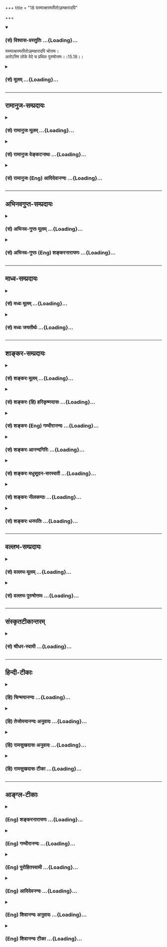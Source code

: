 +++
title = "18 यस्मात्क्षरमतीतोऽहमक्षरादपि"

+++
<div class="js_include" newlevelforh1="3" title="(सं) विश्वास-प्रस्तुतिः" unfilled url="/purANam/mahAbhAratam/06-bhIShma-parva/02-bhagavad-gItA-parva/saMskRtam/vishvAsa-prastutiH/15_puruShottama-yogaH/18_yasmAtxaramatIto-.md">
<details open><summary><h3>(सं) विश्वास-प्रस्तुतिः ...{Loading}...</h3></summary>

यस्मात्क्षरमतीतोऽहमक्षरादपि चोत्तमः।  
अतोऽस्मि लोके वेदे च प्रथितः पुरुषोत्तमः।।15.18।।
</details>
</div>
<div class="js_include collapsed" newlevelforh1="3" title="(सं) मूलम्" unfilled url="/purANam/mahAbhAratam/06-bhIShma-parva/02-bhagavad-gItA-parva/saMskRtam/mUlam/15_puruShottama-yogaH/18_yasmAtxaramatIto-.md">
<details><summary><h3>(सं) मूलम् ...{Loading}...</h3></summary>

यस्मात्क्षरमतीतोऽहमक्षरादपि चोत्तमः।  
अतोऽस्मि लोके वेदे च प्रथितः पुरुषोत्तमः।।15.18।।
</details>
</div>


_________________
## रामानुज-सम्प्रदायः
<div class="js_include collapsed" newlevelforh1="3" title="(सं) रामानुजः मूलम्" unfilled url="/purANam/mahAbhAratam/06-bhIShma-parva/02-bhagavad-gItA-parva/saMskRtam/rAmAnujaH/mUlam/15_puruShottama-yogaH/18_yasmAtxaramatIto-.md">
<details><summary><h3>(सं) रामानुजः मूलम् ...{Loading}...</h3></summary>

।।15.18।।**यस्माद्** एवम उक्तैः स्वभावैः **क्षरं** पुरुषम् **अतीतः अहम्;
अक्षरात्** मुक्ताद् अपि उक्तैः हेतुभिः उत्कृष्टतमः; **अतः** अहं **लोके
वेदे च पुरुषोत्तमः** इति **प्रथितः अस्मि।** वेदार्थावलोकनात् लोक इति
स्मृतिः इह उच्यते। श्रुतौ स्मृतौ च इत्यर्थः।  
  
श्रुतौ तावत् -- परं ज्योतिरूपं संपद्य स्वेन रूपेणाभिनिष्पद्यते स उत्तमः
पुरुषः (छ0 उ₀ 8।12।3) इत्यादौ। स्मृतौ अपिअंशावतारं पुरुषोत्तमस्य
ह्यनादिमध्यान्तमजस्य विष्णोः। (वि0 पु 5।17।33) इत्यादौ।

</details>
</div>
<div class="js_include collapsed" newlevelforh1="3" title="(सं) रामानुजः वेङ्कटनाथः" unfilled url="/purANam/mahAbhAratam/06-bhIShma-parva/02-bhagavad-gItA-parva/saMskRtam/rAmAnujaH/venkaTanAthaH/15_puruShottama-yogaH/18_yasmAtxaramatIto-.md">
<details><summary><h3>(सं) रामानुजः वेङ्कटनाथः ...{Loading}...</h3></summary>

  
  
।।15.18।। एवं प्रतिज्ञातमन्यत्वं श्रुतिस्मृतिप्रसिद्धधात्वर्थया समाख्यया
स्थापितम् तदेव पुनस्तथाभूतसमाख्यान्तरेणउत्तमः पुरुषः इत्यनुवादस्मारितेन
स्थिरीक्रियतेयस्मात् इतिश्लोकेन। एतेन पूर्वश्लोके पराक्त्वनिर्देशोऽपि
स्वविषय एवेति दर्शितम्। अत्रयतोऽसावग्निमान्; अतएव धूमवान्
इत्यादिवत्साध्यमेव साधकं प्रति नियामकतया हेतुर्व्यपदिश्यते। तच्च साध्यं
सहेतुकमिह समाख्यानिदानमित्यभिप्रायेणाहयस्मादेवमुक्तैः
स्वभावैरिति। क्षरमतीतः इति तत्स्वभावगन्धानाघ्रातत्वमुच्यते। अत्रापि
क्षरशब्दः प्रस्तुतैकार्थ्यान्न प्रधानविषय इत्याहक्षरं पुरुषमिति।
अक्षरशब्दस्य प्रधानेश्वरादिष्वपि प्रयोगात्तद्व्यवच्छेदायकूटस्थोऽक्षरः
\[15।16\] इत्युक्तैकार्थ्यमाहअक्षरान्मुक्तादिति। एतेन
पुरुषोत्तमशब्दनिरुक्तिरप्यत्र दर्शिता। उक्तैर्हैतुभिरिति -- षष्ठी
हेतुप्रयोगे \[अष्टा.2।3।26\] इति नियमस्य प्रयोजनरूपहेतुविषयतयैव
प्रयोगप्राचुर्यान्न तृतीययानुपपत्तिः। उत्तमशब्दे प्रकृतिप्रत्ययभेदेन
विवक्षितमाह -- उत्कृष्टतम इति। मुक्तो हि बद्धादुत्कृष्टः ततोऽप्यसौ
सर्वान्तरात्मत्वादिभिरुक्तैर्हेतुभिरुत्कृष्टतमः। प्रथितशब्देन
केवलप्रधनविधेः प्रकृतानन्वयात्सविशेषणोऽसौ
विशेषणोपसंक्रामीत्यभिप्रायेणपुरुषोत्तम इतीति इतिकरणम्। नात्र लोकशब्दो
भुवनविषयः; जनविषयो वा तत्र प्रकृतनिरुक्तिविवक्षाप्रमाणत्वासम्भवात्। नच
काव्यादिप्रयोगपरता; तत्राप्यतितरां स्वारस्याभावात्। अतो
वेदसहपाठात्तदनुवर्तिस्मृतिपरोऽयम्। तत्र च लोक्यतेऽनेन वेदार्थ इति
व्युत्पत्त्या वृत्तिरित्यभिप्रायेणाह -- वेदार्थावलोकनादिति। श्रुतौ स्मृतौ
चेत्यर्थ इति। अयमभिप्रायः -- श्रूयते नित्यमिति हि श्रुतिः। अतो
वक्तृदोषप्रसङ्गाभावादशिथिलसम्प्रदायत्वाच्च तदुक्तं तावत्प्रामाणिकमेव।
स्मृतिरप्यल्पश्रुतैर्दुरवबोधसकलशाखानुगतमर्थं सङ्कलव्योपबृंहयन्ती
परमात्मतममन्वादिप्रणीता प्रमाणमेवेति तया वेदार्थावलोकनं युक्तम् --
इति।  
  
परं ज्योतिरुपसम्पद्य इति मुक्तोपसम्पत्तव्यतया निर्दिष्टो
निरतिशयदीप्तियुक्तः पुरुष एवात्र स उत्तमः पुरुषः इति परामृश्य विशेष्यते
तदुपबृंहणाय हिउत्तमः पुरुषस्त्वन्यः \[15।17\] इति
तत्तुल्यव्यस्तप्रयोगोऽयं प्रदर्शित इत्यभिप्रायेणपरं ज्योतिः
इत्यादिवाक्योदाहरणम्। अत्रप्रथितः पुरुषोत्तमः
इत्युक्तसमस्तप्रयोगप्रदर्शनार्थतयाअंशावतारं पुरुषोत्तमस्य
\[वि.पु.5।17।33\] इति स्मृत्युदाहृतिः। अत्रविष्णोः इति
संज्ञानिर्देशेऽपिपुरुषोत्तमस्य इति विशेषणैकार्थ्यस्य
विवक्षितत्वाद्योगरूढोऽयं शब्द इति सिद्धम्। एतेनरूढ्या तु कामं
पुरुषोत्तमोऽस्तु इति प्रलपन् वेदबाह्यः प्रत्युक्तः। ननु कथं
यौगिकार्थविवक्षायामस्य साधुता न तावदसौ समानाधिकरणसमासःसन्
महत्परमोत्तमोत्कृष्टाः पूज्यमानैः \[अष्टा.2।1।61\] इति
प्रथमानिर्दिष्टस्योत्तमशब्दस्योपसर्जनतया पूर्वनिपातापातात्। नापि
व्यधिकरणः। उत्तमः पुरुष इवेत्युपमितविवक्षानुपपत्तेः तदर्थतयोदाहृतायां
श्रुतावपि वैयधिकरण्यादर्शनात्। नचासौ षष्ठीसमासः; निर्धारणे तन्निषेधात्
नचान्यस्यापीह सम्भव इति। मैवं; षष्ठीसमासस्यैवात्र युक्तत्वात् नहि वयमत्र
निर्धारणार्थतां ब्रूमः। पुत्रादिवत्सम्बन्धिशब्दो ह्यसौ। अधमादिसापेक्षं
ह्युत्तमत्वम्। इदं च सूचितम् -- उक्तैर्हेतुभिरुत्कृष्टतम इति
जातिगुणाद्यसम्बन्धिशब्देषु हि निर्धारणे षष्ठी। सम्बन्धसामान्यविहिता च
षष्ठी तत्तत्सम्बन्धिशब्दसमभिव्याहारानुरोधेन तत्सम्बन्धविशेषं
प्रतिपादयति। एवमेव हि नागोत्तमादिशब्दानां साधुत्वं
वैयाकरणैर्व्याख्यातम्। अत्र चउत्तमः पुरुषस्त्वन्यः
\[15।17\]क्षरमतीतोऽहमक्षरादपि चोत्तमः इति चार्थकथनमात्रं; न तु
तत्समासांशद्वयविवक्षा। एवमेव स उत्तमः पुरुषः इति श्रुत्युदाहरणमपि।
केचित्तु पञ्चमीसमासं व्याकुर्वते। न चोत्तमशब्दयोगे पञ्चमी न शिष्टेति
वाच्यं यथायस्मादधिकम् \[अष्टा.2।3।9\] इत्यादिसौत्रप्रयोगादशिष्टस्यापि
परिग्रहःएवमक्षरादपि चोत्तमः इत्यादिप्रयोगबलादेव तत्परिग्रहोपपत्तेः।
इदमपि सूचितंमुक्तादप्युक्तैर्हेतुभिरुत्कृष्टतम इति। योगविभागाच्च
पञ्चम्या उत्तमादिशब्दैः समासोऽप्यनुशिष्ट एव। एवं सप्तमीसमासत्वेऽपि न
दोषः; शौण्डादिष्वपठितत्वेऽपि तत्रापि योगविभागाभ्यनुज्ञानादेव तदुपपत्तेः।
एतत्सर्वं विजानद्भिर्महाकविभिरपि विवक्षितयोग एवायं प्रयुज्यते
प्रतिपाद्यते च। तथाऽऽदिकाव्येन च तेन विना निद्रां लभते पुरुषोत्तमः
\[वा.रा.1।18।30\] इति। तदेतत्सर्वमभिसन्धाय भगवद्यामुनमुनिभिरुक्तं
स्तोत्रेकः पुण्डरीकनयनः पुरुषोत्तमः कः इति।  
  

</details>
</div>
<div class="js_include collapsed" newlevelforh1="3" title="(सं) रामानुजः (Eng) आदिदेवानन्दः" unfilled url="/purANam/mahAbhAratam/06-bhIShma-parva/02-bhagavad-gItA-parva/saMskRtam/rAmAnujaH/english/AdidevAnandaH/15_puruShottama-yogaH/18_yasmAtxaramatIto-.md">
<details><summary><h3>(सं) रामानुजः (Eng) आदिदेवानन्दः ...{Loading}...</h3></summary>

15.18 Inasmuch as I transcend the perishable (i.e., bound) Person of the
aforesaid nature, and I am higher, for reasons stated earlier, than the
imperishable Person or liberated self, therefore I am styled the Supreme
Person in the Smrti and Srutis. The Smrti is called Loka by reason of
its leading to the meaning of the Vedas. The meaning is that I am famous
in the Srutis and in the Smrti. In the Sruti for instance; 'Reaching the
Supreme Light, it appears in its own nature. He is the Supreme Person'
(Cha. U., 8.12.3). In the Smrti we have texts like 'I will approach Him
(Sri Krsna), the Supreme Person who is the incarnation of a portion of
Visnu, who is without beginning, middle or end' (V. P., 5.17.33).

</details>
</div>


_________________
## अभिनवगुप्त-सम्प्रदायः
<div class="js_include collapsed" newlevelforh1="3" title="(सं) अभिनव-गुप्तः मूलम्" unfilled url="/purANam/mahAbhAratam/06-bhIShma-parva/02-bhagavad-gItA-parva/saMskRtam/abhinava-guptaH/mUlam/15_puruShottama-yogaH/18_yasmAtxaramatIto-.md">
<details><summary><h3>(सं) अभिनव-गुप्तः मूलम् ...{Loading}...</h3></summary>

।।15.16 -- 15.18।। द्वावित्यादि पुरुषोत्तम इत्यन्तम्। द्वाविमौ पुरुषौ इति
ग्रन्थेनेदमुच्यते -- लोके तावदप्रबुद्धस्वभावोऽपि सर्वः
पृथिव्यादिभूतारब्धशरीरम् आत्मानं चेतनं क्षररूपं जानाति इति लोकस्य
मूढत्वात् द्वैतधीर्न निवर्तते। अहं तु सकलानुग्राही द्वैतग्रन्थिं विभिद्य
सकललोकव्यापकतया वेद्य इति। क्षरमतीतः; भूतानां जडत्वात्। अक्षरमतीतः;
आत्मनोऽप्रबुद्धत्वे सर्वव्यापकत्वखण्डनात्। पुरुषोत्तमो लोके वेदेऽपि सः
उत्तमः पुरुषः इत्यादिभिर्वाक्यैः स एव परमात्मा अद्वयः एवमुच्यते।

</details>
</div>
<div class="js_include collapsed" newlevelforh1="3" title="(सं) अभिनव-गुप्तः (Eng) शङ्करनारायणः" unfilled url="/purANam/mahAbhAratam/06-bhIShma-parva/02-bhagavad-gItA-parva/saMskRtam/abhinava-guptaH/english/shankaranArAyaNaH/15_puruShottama-yogaH/18_yasmAtxaramatIto-.md">
<details><summary><h3>(सं) अभिनव-गुप्तः (Eng) शङ्करनारायणः ...{Loading}...</h3></summary>

15.16-18 Dvav imau etc. upto Purusottamah. What has been stated in the
passage 'There are two persons in the world etc.', is this : The body
organism is made of the earth and other elements. In the world every
person, unitelligent by nature, takes the body for the Self and
\[hence\] views the Soul to be of perishing nature. Hence, the sense of
duality does not come to an end with regard to the worldly persons,
because of their delusion. But I am (the I-consciousness is) the One
favouring all, and by cutting the daulity-knot I am to be realised as
the One pervading all. (I) have transcended the perishing : Since the
elements are insentient. (I) have transcended the nonperishing : Since
the omnipresence \[of the Self\] is cut off (not comprehended) when the
Self is not properly realised. In the world and in the Veda too I am
acclaimed as the Highest of Persons : The Self same Supreme Self,
admitting no duality, is described in this manner with the sentences 'He
is he Highest Person' and the like.

</details>
</div>


_________________
## माध्व-सम्प्रदायः
<div class="js_include collapsed" newlevelforh1="3" title="(सं) मध्वः मूलम्" unfilled url="/purANam/mahAbhAratam/06-bhIShma-parva/02-bhagavad-gItA-parva/saMskRtam/madhvaH/mUlam/15_puruShottama-yogaH/18_yasmAtxaramatIto-.md">
<details><summary><h3>(सं) मध्वः मूलम् ...{Loading}...</h3></summary>

।।15.18।। Sri Madhvacharya did not comment on this sloka.,

</details>
</div>
<div class="js_include collapsed" newlevelforh1="3" title="(सं) मध्वः जयतीर्थः" unfilled url="/purANam/mahAbhAratam/06-bhIShma-parva/02-bhagavad-gItA-parva/saMskRtam/madhvaH/jayatIrthaH/15_puruShottama-yogaH/18_yasmAtxaramatIto-.md">
<details><summary><h3>(सं) मध्वः जयतीर्थः ...{Loading}...</h3></summary>

।।15.18।। Sri Jayatirtha did not comment on this sloka.  
  

</details>
</div>


_________________
## शाङ्कर-सम्प्रदायः
<div class="js_include collapsed" newlevelforh1="3" title="(सं) शङ्करः मूलम्" unfilled url="/purANam/mahAbhAratam/06-bhIShma-parva/02-bhagavad-gItA-parva/saMskRtam/shankaraH/mUlam/15_puruShottama-yogaH/18_yasmAtxaramatIto-.md">
<details><summary><h3>(सं) शङ्करः मूलम् ...{Loading}...</h3></summary>

।।15.18।। --,**यस्मात् क्षरम् अतीतः अहं** संसारमायावृक्षम् अश्वत्थाख्यम्
अतिक्रान्तः अहम् **अक्षरादपि** संसारमायारूपवृक्षबीजभूतादपि **च उत्तमः**
उत्कृष्टतमः ऊर्ध्वतमो वा; **अतः** ताभ्यां क्षराक्षराभ्याम् उत्तमत्वात्
**अस्मि लोके वेदे च प्रथितः** प्रख्यातः। **पुरुषोत्तमः** इत्येवं मां
भक्तजनाः विदुः। कवयः काव्यादिषु च इदं नाम निबध्नन्ति। पुरुषोत्तम
इत्यनेनाभिधानेनाभिगृणन्ति।। अथ इदानीं यथानिरुक्तम् आत्मानं यो वेद; तस्य
इदं फलम् उच्यते --,

</details>
</div>
<div class="js_include collapsed" newlevelforh1="3" title="(सं) शङ्करः (हि) हरिकृष्णदासः" unfilled url="/purANam/mahAbhAratam/06-bhIShma-parva/02-bhagavad-gItA-parva/saMskRtam/shankaraH/hindI/harikRShNadAsaH/15_puruShottama-yogaH/18_yasmAtxaramatIto-.md">
<details><summary><h3>(सं) शङ्करः (हि) हरिकृष्णदासः ...{Loading}...</h3></summary>

।।15.18।। उपर्युक्त ईश्वरका पुरुषोत्तम् यह नाम प्रसिद्ध है; उसका यह नाम
किस कारणसे हुआ इसकी हेतुसहित उपपत्ति बतलाकर; नामकी सार्थकता दिखलाते हुए
भगवान् अपने स्वरूपको प्रकट करते हैं कि मैं निरतिशय ईश्वर हूँ --, क्योंकि
मैं क्षरभावसे अतीत हूँ अर्थात् अश्वत्थ नामक मायामय संसारवृक्षका अतिक्रमण
किये हुए हूँ और संसारवृक्षके बीजस्वरूप अक्षरसे ( मूल प्रकृतिसे ) भी
उत्तम -- अतिशय उत्कृष्ट अथवा अतिशय उच्च हूँ। इसीलिये अर्थात् क्षर और
अक्षरसे उत्तम होनेके कारण; लोक और वेदमें; मैं पुरुषोत्तम नामसे विख्यात
हूँ। भक्तजन मुझे इसी प्रकार जानते हैं और कविजन भी काव्यादिमें इसी नामका
प्रयोग करते हैं अर्थात् पुरुषोत्तम् इसी नामसे ही मेरा वर्णन करते हैं।

</details>
</div>
<div class="js_include collapsed" newlevelforh1="3" title="(सं) शङ्करः (Eng) गम्भीरानन्दः" unfilled url="/purANam/mahAbhAratam/06-bhIShma-parva/02-bhagavad-gItA-parva/saMskRtam/shankaraH/english/gambhIrAnandaH/15_puruShottama-yogaH/18_yasmAtxaramatIto-.md">
<details><summary><h3>(सं) शङ्करः (Eng) गम्भीरानन्दः ...{Loading}...</h3></summary>

15.18 Yasmat, since; aham, I; am atitah, transcendental; ksaram, to the
mutable-I am beyond the Tree of Maya, called the Peepul Tree, which this
worldly existence is; and uttamah, above, most excellent or the highest;
as compared with api, even; the akasarat, immutable, which is the seed
of the Tree of worldly existence; atah, hence, by virtue of being the
most excellent as compared with the mutable and the immutable; aham, I;
am prathitah, well known; loke, in the world; and vede, in the Vedas; as
purusottamah, the supreme Person. Devoted persons know Me thus, and
poets also use this name 'Purusottama' in their poetry etc.; they extol
Me with this name. Thereafter, now is stated this result attained by one
who knows the Self as described:

</details>
</div>
<div class="js_include collapsed" newlevelforh1="3" title="(सं) शङ्करः आनन्दगिरिः" unfilled url="/purANam/mahAbhAratam/06-bhIShma-parva/02-bhagavad-gItA-parva/saMskRtam/shankaraH/AnandagiriH/15_puruShottama-yogaH/18_yasmAtxaramatIto-.md">
<details><summary><h3>(सं) शङ्करः आनन्दगिरिः ...{Loading}...</h3></summary>

।।15.18।। किञ्च लोकवेदयोर्भगवतो नामप्रसिद्ध्या सिद्धमप्रपञ्चत्वमित्याह --
**यथेति।** अश्वकर्णादिवदस्य नाम्नो रूढत्वादर्थविशेषाभावाद्भगवतोऽपि
लौकिकेश्वरवदीश्वरत्वं सातिशयमिति नेत्याह -- **तस्येति।**
यस्मादित्यस्यापेक्षितं निक्षिपति -- **अत इति।** उत्तमः पुरुष इति
वाक्यशेषः।

</details>
</div>
<div class="js_include collapsed" newlevelforh1="3" title="(सं) शङ्करः मधुसूदन-सरस्वती" unfilled url="/purANam/mahAbhAratam/06-bhIShma-parva/02-bhagavad-gItA-parva/saMskRtam/shankaraH/madhusUdana-sarasvatI/15_puruShottama-yogaH/18_yasmAtxaramatIto-.md">
<details><summary><h3>(सं) शङ्करः मधुसूदन-सरस्वती ...{Loading}...</h3></summary>

।।15.18।। इदानीं यथाव्याख्यातेश्वरस्य क्षराक्षरविलक्षणस्य पुरुषोत्तम
इत्येतत्प्रसिद्धनामनिर्वचनेन ईदृशः परमेश्वरोऽहमेवेत्यात्मानं दर्शयति
भगवान् ब्रह्मणो हि प्रतिष्ठाहं तद्धाम परमं
ममेत्यादिप्रागुक्तनिजमहिमनिर्धारणाय -- यस्मादिति। यस्मात् क्षरं
कार्यत्वेन विनाशिनं मायामयं संसारवृक्षमश्वत्थाख्यमतीतोऽतिक्रान्तोऽहं
परमेश्वरोऽक्षरादपि मायाख्यादव्याकृतात्अक्षरात्परतः परः इति
पञ्चम्यन्ताक्षरपदेन श्रुत्या
प्रतिपादितात्संसारवृक्षबीजभूतात्सर्वकारणादपि चोत्तम उत्कृष्टतमः। अतः
क्षराक्षराभ्यां पुरुषोपाधिभ्यामध्यासेन
पुरुषपदव्यपदेश्याभ्यामुत्तमत्वादस्मि भवामि लोके वेदे च प्रथितः प्रख्यातः
पुरुषोत्तम इति स उत्तमः पुरुष इति वेद उदाहृत एव। लोके च
कविकाव्यादौहरिर्यथैकः पुरुषोत्तमः स्मृतः इत्यादिप्रसिद्धंकारुण्यतो
नरवदाचरतः परार्थान्पार्थाय बोधितवतो निजमीश्वरत्वम्। सच्चित्सुखैकवपुषः
पुरुषोत्तमस्य नारायणस्य महिमा न हि मानमेति। केचिन्निगृह्य करणानि विसृज्य
भोगमास्थाय योगममलात्मधियो यतन्ते। नारायणस्य
महिमानमनन्तपारमास्वादयन्नमृतसारमहं तु मुक्तः।

</details>
</div>
<div class="js_include collapsed" newlevelforh1="3" title="(सं) शङ्करः नीलकण्ठः" unfilled url="/purANam/mahAbhAratam/06-bhIShma-parva/02-bhagavad-gItA-parva/saMskRtam/shankaraH/nIlakaNThaH/15_puruShottama-yogaH/18_yasmAtxaramatIto-.md">
<details><summary><h3>(सं) शङ्करः नीलकण्ठः ...{Loading}...</h3></summary>

।।15.18।।**यस्मादिति।** क्षरं उपाधिं अक्षरं च उपाधिं अतीतोऽतिक्रम्य
स्थितोऽहमतोऽक्षरादपि चेति चशब्दात् क्षरादपि उत्तम उत्कृष्टतमः।
जडात्क्षररूपादुपाधेरुत्कृष्टस्तदुपहितो जीवश्चेतनत्वात्;
ततोऽप्युत्कृष्टतरो मायोपाधिः स्वतन्त्रत्वात्;
ततोऽप्युत्कृष्टतमोऽनुपाधिरनागन्तुकरूपत्वात्; अक्षरार्थः स्पष्टः।

</details>
</div>
<div class="js_include collapsed" newlevelforh1="3" title="(सं) शङ्करः धनपतिः" unfilled url="/purANam/mahAbhAratam/06-bhIShma-parva/02-bhagavad-gItA-parva/saMskRtam/shankaraH/dhanapatiH/15_puruShottama-yogaH/18_yasmAtxaramatIto-.md">
<details><summary><h3>(सं) शङ्करः धनपतिः ...{Loading}...</h3></summary>

।।15.18।। अतएव क्षराक्षराभ्यामुत्तम इति। मम नाम्नो
निर्वचनप्रसिद्धिरर्थवतीत्याह। यस्मात्क्षरं संसारमायावृक्षं
अश्वत्थाख्यमतीतोऽहमक्षरादपि तद्वीजभूतान्मायासंज्ञकादपि चोत्तमः
उत्कृष्टमः ऊर्ध्वतमो वा; अतः क्षराक्षराभ्यामुत्तमत्वाद्धेतोर्लोके
कविकाव्यातौ वेदे च पुरुषोत्तमः प्रथितः प्रख्यातःहरिर्यथैकः पुरुषोत्तमः
स्मतःस उत्तमः पुरुषः इत्यादिलोकवेदप्रसिद्धा पुरुषोत्तम इति मां भक्तजाना
विदुः।

</details>
</div>


_________________
## वल्लभ-सम्प्रदायः
<div class="js_include collapsed" newlevelforh1="3" title="(सं) वल्लभः मूलम्" unfilled url="/purANam/mahAbhAratam/06-bhIShma-parva/02-bhagavad-gItA-parva/saMskRtam/vallabhaH/mUlam/15_puruShottama-yogaH/18_yasmAtxaramatIto-.md">
<details><summary><h3>(सं) वल्लभः मूलम् ...{Loading}...</h3></summary>

।।15.18।। एवम्भूतं पुरुषोत्तमत्वं स्वस्य निरुक्त्या स्वयं निर्दिशति --
यस्मादिति। क्षरमतिक्रम्येतः अक्षरादपि चोत्तम इति अतो लोके वेदे च
प्रथितोऽहं पुरुषोत्तम इति पुरुषाभ्यां क्षराक्षराभ्यां उत्तम इत्येवं वेदे
ब्रह्मविदाप्नोति परं \[तै.उ.2।1\] इति श्रुतौ लोके च माहात्म्यदर्शनात्
अतः सच्चिदानन्दाकृतिरेवाहं परिदृश्यमानोऽपि; प्रतीत्यन्तरं तु माययेति
सिद्धान्तः।

</details>
</div>
<div class="js_include collapsed" newlevelforh1="3" title="(सं) वल्लभः पुरुषोत्तमः" unfilled url="/purANam/mahAbhAratam/06-bhIShma-parva/02-bhagavad-gItA-parva/saMskRtam/vallabhaH/puruShottamaH/15_puruShottama-yogaH/18_yasmAtxaramatIto-.md">
<details><summary><h3>(सं) वल्लभः पुरुषोत्तमः ...{Loading}...</h3></summary>

  
  
।।15.18।। तद्रूपश्चाऽयमेवातः सोऽहमेवेत्याह -- यस्मादिति। यस्मात् क्षरं
जडादिदेहधर्मं अतीतोऽतिक्रान्तोऽहं परिदृश्यमान आनन्दरूपः। अक्षरादपि
कूटस्थचेतनात्मकादपि उत्तमोऽस्मि; अतो लोके चतुर्दशभुवनात्मके; वेदे;
चकारेण सूत्रस्मृत्यादिष्वपि पुरुषोत्तमः प्रथितः कथितो विख्यात इति
भावः।  
  

</details>
</div>


_________________
## संस्कृतटीकान्तरम्
<div class="js_include collapsed" newlevelforh1="3" title="(सं) श्रीधर-स्वामी" unfilled url="/purANam/mahAbhAratam/06-bhIShma-parva/02-bhagavad-gItA-parva/saMskRtam/shrIdhara-svAmI/15_puruShottama-yogaH/18_yasmAtxaramatIto-.md">
<details><summary><h3>(सं) श्रीधर-स्वामी ...{Loading}...</h3></summary>

।।15.18।। एवंभूतं पुरुषोत्तमत्वमात्मनो नामनिर्वचनेन दर्शयति **--
यस्मादिति।** यस्मात्क्षरं जडवर्गमतिक्रान्तोऽहं नित्यमुक्तत्वात्;
अक्षराच्चेतनवर्गादप्युत्तमश्च नियन्तृत्वात्; अतो लोके वेदे च पुरुषोत्तम
इति प्रथितः प्रख्यातोऽस्मि। तथाच श्रुतिःस वा अयमात्मा सर्वस्य वशी
सर्वस्येशानः सर्वस्याधिपतिः सर्वमिदं प्रशास्ति इत्यादिः।

</details>
</div>


_________________
## हिन्दी-टीकाः
<div class="js_include collapsed" newlevelforh1="3" title="(हि) चिन्मयानन्दः" unfilled url="/purANam/mahAbhAratam/06-bhIShma-parva/02-bhagavad-gItA-parva/hindI/chinmayAnandaH/15_puruShottama-yogaH/18_yasmAtxaramatIto-.md">
<details><summary><h3>(हि) चिन्मयानन्दः ...{Loading}...</h3></summary>

।।15.18।। जैसा कि पूर्व के दो श्लोकों के विवेचन में कहा गया है कि एक
परमात्मा ही परिवर्तनशील जगत् के रूप में क्षर और उस जगत् के अपरिवर्तनशील
ज्ञाता के रूप में अक्षर कहलाता है। यह सर्वविदित है कि एक अपरिवर्तनशील
वस्तु के बिना अन्य परिवर्तनों का ज्ञान होना संभव नहीं होता है। अत यदि
शरीर; मन; बुद्धि और बाह्य जगत् के विकारों का हमें बोध होता है; तो उससे
ही इस अक्षर का अस्तित्व सिद्ध हो जाता है; जो स्वयं कूटस्थ रहकर अन्य
विचारों को प्रकाशित करता है। यह भी स्पष्ट हो जाता है कि केवल क्षर की
दृष्टि से ही परमात्मा को अक्षर का विशेषण प्राप्त हो जाता है; अन्यथा वह
स्वयं निर्विशेष ही है। इसलिये यहाँ भगवान् कहते हैं; क्षर और अक्षर से अतीत
होने के कारण लोक में और वेद में पुरुषोत्तम नाम से प्रसिद्ध हूँ। अर्थात्
भगवान् पूर्ण होने से पुरुष है तथा क्षर और अक्षर से अतीत होने से उत्तम भी
है; इसलिये वेदों में तथा लोक में भी कवियों और लेखकों ने उन्हें
पुरुषोत्तम नाम से भी संबोधित और निर्देशित किया है। अब; परमात्मा के ज्ञान
का फल बताते हुये कहते है

</details>
</div>
<div class="js_include collapsed" newlevelforh1="3" title="(हि) तेजोमयानन्दः अनुवादः" unfilled url="/purANam/mahAbhAratam/06-bhIShma-parva/02-bhagavad-gItA-parva/hindI/tejomayAnandaH/anuvAdaH/15_puruShottama-yogaH/18_yasmAtxaramatIto-.md">
<details><summary><h3>(हि) तेजोमयानन्दः अनुवादः ...{Loading}...</h3></summary>

।।15.18।। क्योंकि मैं क्षर से अतीत हूँ और अक्षर से भी उत्तम हूँ, इसलिये
लोक में और वेद में भी पुरुषोत्तम के नाम से प्रसिद्ध हूँ।।

</details>
</div>
<div class="js_include collapsed" newlevelforh1="3" title="(हि) रामसुखदासः अनुवादः" unfilled url="/purANam/mahAbhAratam/06-bhIShma-parva/02-bhagavad-gItA-parva/hindI/rAmasukhadAsaH/anuvAdaH/15_puruShottama-yogaH/18_yasmAtxaramatIto-.md">
<details><summary><h3>(हि) रामसुखदासः अनुवादः ...{Loading}...</h3></summary>

।।15.18।। मैं क्षरसे अतीत हूँ और अक्षरसे भी उत्तम हूँ, इसलिये लोकमें और
वेदमें पुरुषोत्तम नामसे प्रसिद्ध हूँ।

</details>
</div>
<div class="js_include collapsed" newlevelforh1="3" title="(हि) रामसुखदासः टीका" unfilled url="/purANam/mahAbhAratam/06-bhIShma-parva/02-bhagavad-gItA-parva/hindI/rAmasukhadAsaH/TIkA/15_puruShottama-yogaH/18_yasmAtxaramatIto-.md">
<details><summary><h3>(हि) रामसुखदासः टीका ...{Loading}...</h3></summary>

।।15.18।।***व्याख्या --***  **यस्मात्क्षरमतीतोऽहम् --** इन पदोंमें
भगवान्का यह भाव है कि क्षर (प्रकृति) प्रतिक्षण परिवर्तनशील है और मैं
नित्यनिरन्तर निर्विकाररूपसे ज्योंकात्यों रहनेवाला हूँ। इसलिये मैं क्षरसे
सर्वथा अतीत हूँ।  
  
शरीरसे पर (व्यापक; श्रेष्ठ; प्रकाशक; सबल; सूक्ष्म) इन्द्रियाँ हैं;
इन्द्रियोंसे पर मन है और मनसे पर बुद्धि है (गीता 3। 42)। इस प्रकार
एकदूसरेसे पर होते हुए भी शरीर; इन्द्रियाँ; मन और बुद्धि एक ही जातिके; जड
हैं। परन्तु परमात्मतत्त्व इनसे भी अत्यन्त पर है क्योंकि वह जड नहीं है;
प्रत्युत चेतन है।  
  
**अक्षरादपि चोत्तमः --** यद्यपि परमात्माका अंश होनेके कारण
जीवात्मा(अक्षर) की परमात्मासे तात्त्विक एकता है; तथापि यहाँ भगवान्
अपनेको जीवात्मासे भी उत्तम बताते हैं। इसके कारण ये हैं -- (1) परमात्माका
अंश होनेपर भी जीवात्मा क्षर(जड प्रकृति) के साथ अपना सम्बन्ध मान लेता है
(गीता 15। 7) और प्रकृतिके गुणोंसे मोहित हो जाता है; जबकि परमात्मा
(प्रकृतिसे अतीत होनेके कारण) कभी मोहित नहीं होते (गीता 7।13)। (2)
परमात्मा प्रकृतिको अपने अधीन करके लोकमें आते; अवतार लेते हैं (गीता 4।
6); जबकि जीवात्मा प्रकृतिके वशमें होकर लोकमें आता है (गीता 8। 19)। (3)
परमात्मा सदैव निर्लिप्त रहते हैं; (गीता 4। 14 9। 9); जबकि जीवात्माको
निर्लिप्त होनेके लिये साधन करना पड़ता है (गीता 4। 18 7। 14)। भगवान्द्वारा
अपनेको क्षरसे अतीत और अक्षरसे उत्तम बतानेसे यह भाव भी प्रकट होता है कि
क्षर और अक्षर -- दोनोंमें भिन्नता है। यदि उन दोनोंमें भिन्नता न होती; तो
भगवान् अपनेको या तो उन दोनोंसे ही अतीत बताते या दोनोंसे ही उत्तम बताते।
अतः यह सिद्ध होता है कि जैसे भगवान् क्षरसे अतीत और अक्षरसे उत्तम हैं;
ऐसे ही अक्षर भी क्षरसे अतीत और उत्तम है।**अतोऽस्मि लोके वेदे च प्रथितः
पुरुषोत्तमः --** यहाँ **लोके** पदका अर्थ है -- पुराण; स्मृति आदि
शास्त्र। शास्त्रोंमें भगवान् पुरुषोत्तम नामसे प्रसिद्ध हैं। शुद्ध ज्ञानका
नाम वेद है; जो अनादि है। वही ज्ञान आनुपूर्वीरूपसे ऋक्; यजुः आदि वेदोंके
रूपसे प्रकट हुआ है। वेदोंमें भी भगवान् पुरुषोत्तम नामसे प्रसिद्ध
हैं। पूर्वश्लोकमें भगवान्ने कहा था कि क्षर और अक्षर -- दोनोंसे उत्तम
पुरुष तो अन्य ही है। वह उत्तम पुरुष कौन है -- इसको बताते हुए भगवान् यह
रहस्य प्रकट करते हैं कि वह उत्तम पुरुष -- **पुरुषोत्तम** मैं ही
हूँ।**विशेष बात  
  
(1) भौतिक सृष्टिमात्र क्षर (नाशवान्) है और परमात्माका सनातन अंश जीवात्मा
अक्षर (अविनाशी) है। क्षरसे अतीत और उत्तम होनेपर भी अक्षरने क्षरसे अपना
सम्बन्ध मान लिया -- इससे बढ़कर और कोई दोष; भूल या गलती है ही नहीं।
क्षरके साथ यह सम्बन्ध केवल माना हुआ है; वास्तवमें एक क्षण भी रहनेवाला
नहीं है। जैसे बाल्यावस्थासे अबतक शरीर बिलकुल बदल गया; फिर भी हम कहते हैं
कि मैं वही हूँ। यह भी हम नहीं बता सकते कि अमुक दिन बाल्यावस्था खत्म हुई
और युवावस्था शुरू हुई। कारण कि नदीके प्रवाहकी तरह शरीर निरन्तर ही बहता
रहता है; जब कि अक्षर (जीवात्मा) नदीमें स्थित शिला(चट्टान) की तरह सदा अचल
और असङ्ग रहता है। यदि अक्षर भी क्षरकी तरह निरन्तर परिवर्तनशील और नाशवान्
होता तो इसकी आफत मिट जाती। परन्तु स्वयं (अक्षर) अपरिवर्तनशील और अविनाशी
होते हुए भी निरन्तर परिवर्तनशील और नाशवान् क्षरको पकड़ लेता है -- उसको
अपना मान लेता है। होता यह है कि अक्षर क्षरको छोड़ता नहीं और क्षर एक क्षण
भी ठहरता नहीं। इस आफतको मिटानेका सुगम उपाय है -- क्षर(शरीरादि) को
क्षर(संसार) की ही सेवामें लगा दिया जाय -- उसको संसाररूपी वाटिकाकी खाद
बना दी जाय। मनुष्यको शरीरादि नाशवान् पदार्थ अधिकार करने अथवा अपना माननेके
लिये नहीं मिले हैं; प्रत्युत सेवा करनेके लिये ही मिले हैं। इन पदार्थोंके
द्वारा दूसरोंकी सेवा करनेकी ही मनुष्यपर जिम्मेवारी है; अपना माननेकी
बिलकुल जिम्मेवारी नहीं।  
  
(2) पन्द्रहवें अध्यायमें भगवान्ने पहले क्षर -- संसारवृक्षका वर्णन किया।
फिर उसका छेदन करके परम पुरुष परमात्माके शरण होने अर्थात् संसारसे अपनापन
हटाकर एकमात्र परमात्माको अपना माननेकी प्रेरणा की। फिर अक्षर --
जीवात्माको अपना सनातन अंश बताते हुए उसके स्वरूपका वर्णन किया। उसके बाद
भगवान्ने (बारहवेंसे पन्द्रहवें श्लोकतक) अपने प्रभावका वर्णन करते हुए
बताया कि सूर्य; चन्द्र और अग्निमें मेरा ही तेज है मैं ही पृथ्वीमें
प्रविष्ट होकर अपनी शक्तिसे चराचर सब प्राणियोंको धारण करता हूँ मैं ही
अमृतमय चन्द्रके रूपसे सम्पूर्ण वनस्पतियोंको पुष्ट करता हूँ वैश्वानर
अग्निके रूपमें मैं ही प्राणियोंके शरीरमें स्थित होकर उनके द्वारा खाये
हुए अन्नको पचाता हूँ मैं ही सब प्राणियोंके हृदयमें अन्तर्यामीरूपसे
विद्यमान हूँ मेरेसे ही स्मृति; ज्ञान और अपोहन (भ्रम; संशय आदि दोषोंका
नाश) होता है वेदादि सब शास्त्रोंके द्वारा,मैं ही जाननेयोग्य हूँ और
वेदोंके अन्तिम सिद्धान्तका निर्णय करनेवाला तथा वेदोंको जाननेवाला भी मैं
ही हूँ। इस प्रकार अपना प्रभाव प्रकट करनेके बाद इस श्लोकमें भगवान् यह
गुह्यतम रहस्य प्रकट करते हैं कि जिसका यह सब प्रभाव है; वह (क्षरसे अतीत
और अक्षरसे उत्तम) पुरुषोत्तम मैं (साक्षात् साकाररूपसे प्रकट श्रीकृष्ण)
ही हूँ। भगवान् श्रीकृष्णने अर्जुनपर बहुत विशेष कृपा करके ही अपने रहस्यकी
बात अपने मुखसे प्रकट की है जैसे -- कोई पिता अपने पुत्रके सामने अपनी
गुप्त सम्पत्ति प्रकट कर दे अथवा कोई आदमी किसी भूलेभटके मनुष्यको अपना
परिचय दे दे कि जिसके लिये तू भटक रहा है; वह मैं ही हूँ और तेरे सामने
बैठा हूँ,***सम्बन्ध --***  चौदहवें अध्यायके छब्बीसवें श्लोकमें
भगवान्ने जिस अव्यभिचारिणी भक्तिकी बात कही थी और जिसको प्राप्त करानेके
लिये इस पन्द्रहवें अध्यायमें संसार; जीव और परमात्माका विस्तृत विवेचन
किया गया; उसका अब आगेके श्लोकमें उपसंहार करते हैं।**

</details>
</div>


_________________
## आङ्ग्ल-टीकाः
<div class="js_include collapsed" newlevelforh1="3" title="(Eng) शङ्करनारायणः" unfilled url="/purANam/mahAbhAratam/06-bhIShma-parva/02-bhagavad-gItA-parva/english/shankaranArAyaNaH/15_puruShottama-yogaH/18_yasmAtxaramatIto-.md">
<details><summary><h3>(Eng) शङ्करनारायणः ...{Loading}...</h3></summary>

15.18. Becuase, I have transcended the perishing and also the
nonperishing, therefore I am acclaimed in the world as well as in the
Veda as the Highest of persons.

</details>
</div>
<div class="js_include collapsed" newlevelforh1="3" title="(Eng) गम्भीरानन्दः" unfilled url="/purANam/mahAbhAratam/06-bhIShma-parva/02-bhagavad-gItA-parva/english/gambhIrAnandaH/15_puruShottama-yogaH/18_yasmAtxaramatIto-.md">
<details><summary><h3>(Eng) गम्भीरानन्दः ...{Loading}...</h3></summary>

15.18 Since I am transcendental to the mutable and above even the
immutable, hence I am well known in the world and in the Vedas as the
supreme Person.

</details>
</div>
<div class="js_include collapsed" newlevelforh1="3" title="(Eng) पुरोहितस्वामी" unfilled url="/purANam/mahAbhAratam/06-bhIShma-parva/02-bhagavad-gItA-parva/english/purohitasvAmI/15_puruShottama-yogaH/18_yasmAtxaramatIto-.md">
<details><summary><h3>(Eng) पुरोहितस्वामी ...{Loading}...</h3></summary>

15.18 Beyond comparison of the Eternal with the non-eternal am I, Who am
called by scriptures and sages the Supreme Personality, the Highest God.

</details>
</div>
<div class="js_include collapsed" newlevelforh1="3" title="(Eng) आदिदेवनन्दः" unfilled url="/purANam/mahAbhAratam/06-bhIShma-parva/02-bhagavad-gItA-parva/english/AdidevanandaH/15_puruShottama-yogaH/18_yasmAtxaramatIto-.md">
<details><summary><h3>(Eng) आदिदेवनन्दः ...{Loading}...</h3></summary>

15.18 Because I transcend the perishable Person and am also higher than
the imperishable person, therefore I am styled in the Smrti and the Veda
as the Supreme Person (Purusotama).

</details>
</div>
<div class="js_include collapsed" newlevelforh1="3" title="(Eng) शिवानन्दः अनुवादः" unfilled url="/purANam/mahAbhAratam/06-bhIShma-parva/02-bhagavad-gItA-parva/english/shivAnandaH/anuvAdaH/15_puruShottama-yogaH/18_yasmAtxaramatIto-.md">
<details><summary><h3>(Eng) शिवानन्दः अनुवादः ...{Loading}...</h3></summary>

15.18 As I transcend the perishable and am even higher than the
imperishable, I am declared to be the highest Purusha in the world and
in the Vedas.

</details>
</div>
<div class="js_include collapsed" newlevelforh1="3" title="(Eng) शिवानन्दः टीका" unfilled url="/purANam/mahAbhAratam/06-bhIShma-parva/02-bhagavad-gItA-parva/english/shivAnandaH/TIkA/15_puruShottama-yogaH/18_yasmAtxaramatIto-.md">
<details><summary><h3>(Eng) शिवानन्दः टीका ...{Loading}...</h3></summary>

15.18 यस्मात् as; क्षरम् the perishable; अतीतः transcend; अहम् I;
अक्षरात् than the imperishable; अपि also; च and; उत्तमः best; अतः
therefore; अस्मि (I) am; लोके in the world; वेदे in the Vedas; च and;
प्रथितः declared; पुरुषोत्तमः the Highest Purusha.Commentary
Purushottama is a wellknown name of the Lord. The name is ite
appropriate as He is the supreme Purusha.Kshara The perishable -- the
tree of Samsara.Akshara The imperishable -- the seed of the tree of
Samsara.Because I excel the perishable (the tree of illusory Samsara)
and am more excellent also than the imperishable (the seed of the tree
of the illusory Samsara) and because I am thus superior to the
perishable and the imperishable; I am proclaimed in the world and in the
Vedas as the highest Purusha. Devotees know Me as such. Poets also
describe Me as such.I am beyond all limitations. There is no trace of
dualism in Me. Therefore; I am called by all and by the scriptures the
highest Purusha.

</details>
</div>
